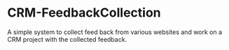 # CRM-FeedbackCollection
A simple system to collect feed back from various websites and work on a CRM project with the collected feedback.
